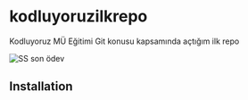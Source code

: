 # kodluyoruzilkrepo
Kodluyoruz MÜ Eğitimi Git konusu kapsamında açtığım ilk repo

![SS son ödev](https://user-images.githubusercontent.com/116147425/199976917-25491caa-aa63-4e8b-b352-f3bc30ecd346.png)

## Installation

